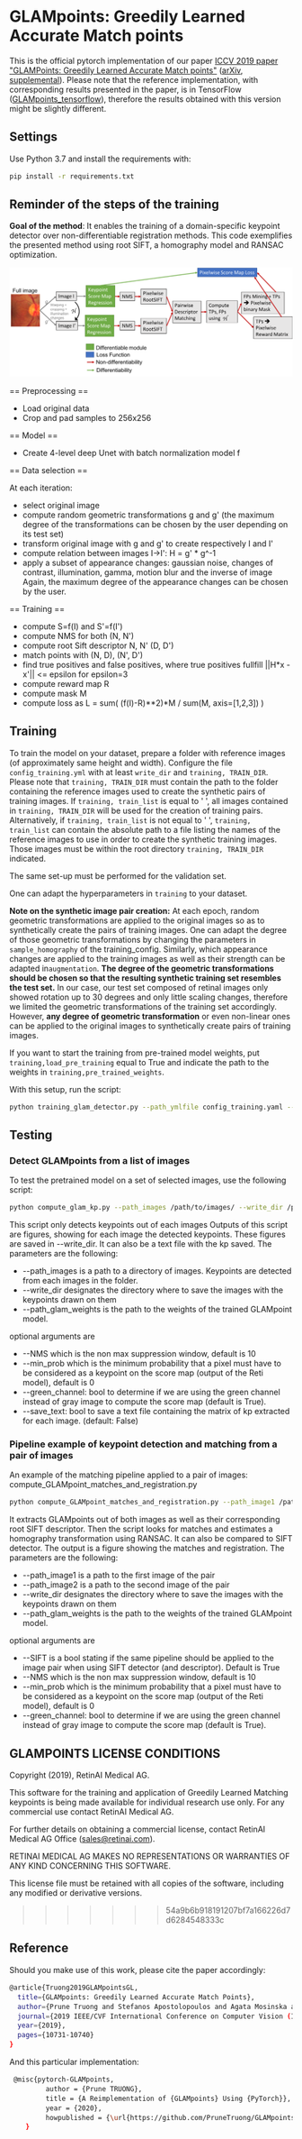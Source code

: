# GLAMpoints: Greedily Learned Accurate Match points

This is the official pytorch implementation of our paper [ICCV 2019 paper "GLAMPoints: Greedily Learned Accurate Match points"](https://www.retinai.com/glampoints) ([arXiv](https://arxiv.org/pdf/1908.06812.pdf), [supplemental](https://static1.squarespace.com/static/5967a5599de4bb65a7bb9736/t/5d7a6d2b9e03815777188115/1568304461382/Supplementary_Material.pdf)). 
Please note that the reference implementation, with corresponding results presented in the paper, is in TensorFlow ([GLAMpoints_tensorflow](https://gitlab.com/retinai_sandro/glampoints)), therefore the results obtained with this version might be slightly different. 


## Settings

Use Python 3.7 and install the requirements with:
```bash
pip install -r requirements.txt
```


## Reminder of the steps of the training

**Goal of the method**: It enables the training of a domain-specific keypoint detector over non-differentiable registration methods. This code exemplifies the presented method using root SIFT, a homography model and RANSAC optimization.

![alt text](https://github.com/PruneTruong/GLAMpoints_pytorch/blob/master/images/summary_GLAMpoints.png)


== Preprocessing ==

- Load original data
- Crop and pad samples to 256x256

== Model ==
- Create 4-level deep Unet with batch normalization model f


== Data selection ==

At each iteration: 
- select original image 
- compute random geometric transformations g and g' (the maximum degree of the transformations can be chosen by the user depending on its test set)
- transform original image with g and g' to create respectively I and I'
- compute relation between images  I->I': H = g' * g^-1
- apply a subset of appearance changes: gaussian noise, changes of contrast, illumination, gamma, motion blur and the inverse of image
Again, the maximum degree of the appearance changes can be chosen by the user. 

== Training ==

- compute S=f(I) and S'=f(I')
- compute NMS for both (N, N')
- compute root Sift descriptor N, N' (D, D')
- match points with (N, D), (N', D')
- find true positives and false positives, where true positives fullfill ||H*x - x'|| <= epsilon for epsilon=3
- compute reward map R
- compute mask M
- compute loss as L = sum( (f(I)-R)**2)*M / sum(M, axis=[1,2,3]) )



## Training

To train the model on your dataset, prepare a folder with reference images (of approximately same height and width). 
Configure the file `config_training.yml` with at least `write_dir` and `training, TRAIN_DIR`. 
Please note that `training, TRAIN_DIR` must contain the path to the folder containing the reference images used to create the 
synthetic pairs of training images. If `training, train_list` is equal to ' ', all images contained in `training, TRAIN_DIR` 
will be used for the creation of training pairs. Alternatively, if `training, train_list` is not equal to ' ', `training, train_list` can contain 
the absolute path to  a file listing the names of the reference images to use in order to create the synthetic training images. 
Those images must be within the root directory `training, TRAIN_DIR` indicated. 

The same set-up must be performed for the validation set. 


One can adapt the hyperparameters in `training` to your dataset. 



**Note on the synthetic image pair creation:** At each epoch, random geometric transformations are applied to the original 
images so as to synthetically create the pairs of training images. One can adapt the degree of those geometric transformations 
by changing the parameters in `sample_homography` of the training_config. 
  Similarly, which appearance changes are applied to the training images as well as their strength can be adapted in`augmentation`. 
  **The degree of the geometric transformations should be chosen so that the resulting synthetic training set resembles the test set.**
In our case, our test set composed of retinal images only showed rotation up to 30 degrees and only little scaling changes, therefore we limited
the geometric transformations of the training set accordingly. 
However, **any degree of geometric transformation** or even non-linear ones can be applied to the original images to synthetically create pairs of training images. 


If you want to start the training from pre-trained model weights, put `training,load_pre_training` equal to True and indicate the 
path to the weights in `training,pre_trained_weights`.


With this setup, run the script:

```bash
python training_glam_detector.py --path_ymlfile config_training.yaml --compute_metrics True
```

## Testing


### Detect GLAMpoints from a list of images

To test the pretrained model on a set of selected images, use the following script:

```bash
python compute_glam_kp.py --path_images /path/to/images/ --write_dir /path/to/results/folder --NMS 10 --path_glam_weights weights/Unet4_retina_images_converted_tf_weights.pth --green_channel True
```

This script only detects keypoints out of each images 
Outputs of this script are figures, showing for each image the detected keypoints. These figures are saved in --write_dir. It can also be a text file with the kp saved. 
The parameters are the following:
* --path_images is a path to a directory of images. Keypoints are detected from each images in the folder.  
* --write_dir designates the directory where to save the images with the keypoints drawn on them
* --path_glam_weights is the path to the weights of the trained GLAMpoint model. 

optional arguments are
* --NMS which is the non max suppression window, default is 10
* --min_prob which is the minimum probability that a pixel must have to be considered as a keypoint on the score map (output of the Reti model), default is 0
* --green_channel: bool to determine if we are using the green channel instead of gray image to compute the score map (default is True).
* --save_text: bool to save a text file containing the matrix of kp extracted for each image. (default: False)


### Pipeline example of keypoint detection and matching from a pair of images

An example of the matching pipeline applied to a pair of images: compute_GLAMpoint_matches_and_registration.py

```bash
python compute_GLAMpoint_matches_and_registration.py --path_image1 /path/to/image1 --path_image2 /path/to/image2 --write_dir ///path/to/results/folder --NMS 10 --path_glam_weights weights/Unet4_retina_images_converted_tf_weights.pth --green_channel True
```

It extracts GLAMpoints out of both images as well as their corresponding root SIFT descriptor. Then the script looks for matches and estimates a homography transformation using RANSAC. 
It can also be compared to SIFT detector. The output is a figure showing the matches and registration. 
The parameters are the following:
* --path_image1 is a path to the first image of the pair
* --path_image2 is a path to the second image of the pair
* --write_dir designates the directory where to save the images with the keypoints drawn on them
* --path_glam_weights is the path to the weights of the trained GLAMpoint model.

optional arguments are
* --SIFT is a bool stating if the same pipeline should be applied to the image pair when using SIFT detector (and descriptor). Default is True
* --NMS which is the non max suppression window, default is 10
* --min_prob which is the minimum probability that a pixel must have to be considered as a keypoint on the score map (output of the Reti model), default is 0
* --green_channel: bool to determine if we are using the green channel instead of gray image to compute the score map (default is True).


## GLAMPOINTS LICENSE CONDITIONS

Copyright (2019), RetinAI Medical AG.

This software for the training and application of Greedily Learned Matching keypoints is being made available for individual research use only. For any commercial use contact RetinAI Medical AG.

For further details on obtaining a commercial license, contact RetinAI Medical AG Office (sales@retinai.com). 

RETINAI MEDICAL AG MAKES NO REPRESENTATIONS OR
WARRANTIES OF ANY KIND CONCERNING THIS SOFTWARE.

This license file must be retained with all copies of the software,
including any modified or derivative versions.
>>>>>>> 54a9b6b918191207bf7a166226d7d6284548333c


## Reference

Should you make use of this work, please cite the paper accordingly:

```bash
@article{Truong2019GLAMpointsGL,
  title={GLAMpoints: Greedily Learned Accurate Match Points},
  author={Prune Truong and Stefanos Apostolopoulos and Agata Mosinska and Samuel Stucky and Carlos Ciller and Sandro De Zanet},
  journal={2019 IEEE/CVF International Conference on Computer Vision (ICCV)},
  year={2019},
  pages={10731-10740}
}
```

And this particular implementation: 

```bash
 @misc{pytorch-GLAMpoints,
         author = {Prune TRUONG},
         title = {A Reimplementation of {GLAMpoints} Using {PyTorch}},
         year = {2020},
         howpublished = {\url{https://github.com/PruneTruong/GLAMpoints_pytorch}}
    }
```